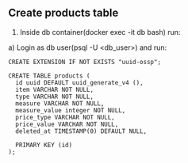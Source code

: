 ## Create products table

1. Inside db container(docker exec -it db bash) run:

a) Login as db user(psql -U <db_user>) and run:

```
CREATE EXTENSION IF NOT EXISTS "uuid-ossp";
```

```
CREATE TABLE products (
  id uuid DEFAULT uuid_generate_v4 (),
  item VARCHAR NOT NULL,
  type VARCHAR NOT NULL,
  measure VARCHAR NOT NULL,
  measure_value integer NOT NULL,
  price_type VARCHAR NOT NULL,
  price_value VARCHAR NOT NULL,
  deleted_at TIMESTAMP(0) DEFAULT NULL,

  PRIMARY KEY (id)
);
```
